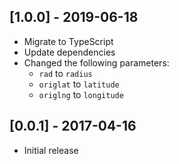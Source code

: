 ## [1.0.0] - 2019-06-18

- Migrate to TypeScript
- Update dependencies
- Changed the following parameters:
	- `rad` to `radius`
	- `origlat` to `latitude`
	- `origlng` to `longitude`

## [0.0.1] - 2017-04-16

- Initial release